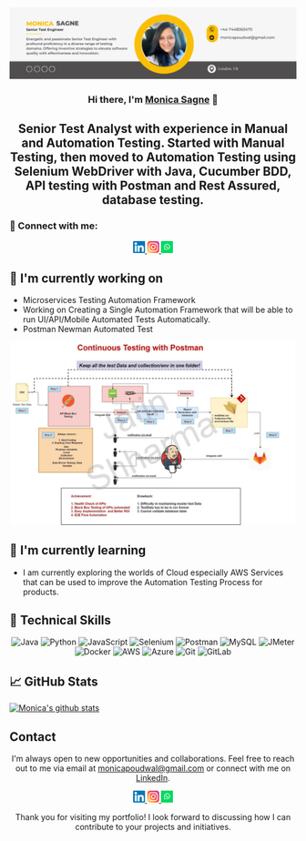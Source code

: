 <p align="center">
  <a href="https://www.linkedin.com/in/monicasagne/" target="_blank" rel="noreferrer">
    <img src="https://raw.githubusercontent.com/monicasagne006/monicasagne006.github.io/main/images/banner.png" alt="My banner">
  </a>
</p>

<h3 align="center">Hi there, I'm <a href="https://www.linkedin.com/in/monicasagne/" target="_blank" rel="noreferrer">Monica Sagne</a> 👋</h3>

<h2 align="center">Senior Test Analyst with experience in Manual and Automation Testing. Started with Manual Testing, then moved to Automation Testing using Selenium WebDriver with Java, Cucumber BDD, API testing with Postman and Rest Assured, database testing.</h2>

### 🤝 Connect with me:

<p align="center">
  <a href="https://www.linkedin.com/in/monicasagne//">
    <img src="https://raw.githubusercontent.com/monicasagne006/monicasagne006.github.io/main/images/linkedin.svg" alt="Monica Sagne | LinkedIn" width="21px"/>
  </a>
  <a href="https://instagram.com/tech_with_Monica">
    <img src="https://raw.githubusercontent.com/monicasagne006/monicasagne006.github.io/main/images/instagram.svg" alt="Monica | Instagram" width="21px"/>
  </a>
  <a href="https://wa.link/8nquvx">
    <img src="https://raw.githubusercontent.com/monicasagne006/monicasagne006.github.io/main/images/whatsapp.png" alt="Monica | Whatsapp" width="21px"/>
  </a>
</p>
  
## 🔭 I'm currently working on

- Microservices Testing Automation Framework
- Working on Creating a Single Automation Framework that will be able to run UI/API/Mobile Automated Tests Automatically. 
- Postman Newman Automated Test 
<p align="center">    
<img src="https://raw.githubusercontent.com/monicasagne006/monicasagne006.github.io/main/images/postmanproject.jpg" alt="Monica | Whatsapp" width="500px"/> </p>

## 🌱 I'm currently learning

- I am currently exploring the worlds of Cloud especially AWS Services that can be used to improve the Automation Testing Process for products. 


## 💼 Technical Skills

<p align="center">
  <img src="https://img.shields.io/badge/Java-007396?style=for-the-badge&logo=java&logoColor=white" alt="Java">
  <img src="https://img.shields.io/badge/Python-3776AB?style=for-the-badge&logo=python&logoColor=white" alt="Python">
  <img src="https://img.shields.io/badge/JavaScript-F7DF1E?style=for-the-badge&logo=javascript&logoColor=black" alt="JavaScript">
  <img src="https://img.shields.io/badge/Selenium-43B02A?style=for-the-badge&logo=selenium&logoColor=white" alt="Selenium">
  <img src="https://img.shields.io/badge/Postman-FF6C37?style=for-the-badge&logo=postman&logoColor=white" alt="Postman">
  <img src="https://img.shields.io/badge/MySQL-4479A1?style=for-the-badge&logo=mysql&logoColor=white" alt="MySQL">
  <img src="https://img.shields.io/badge/JMeter-D22128?style=for-the-badge&logo=apache%20jmeter&logoColor=white" alt="JMeter">
  <img src="https://img.shields.io/badge/Docker-2496ED?style=for-the-badge&logo=docker&logoColor=white" alt="Docker">
  <img src="https://img.shields.io/badge/AWS-232F3E?style=for-the-badge&logo=amazon-aws&logoColor=white" alt="AWS">
  <img src="https://img.shields.io/badge/Azure-0089D6?style=for-the-badge&logo=microsoft-azure&logoColor=white" alt="Azure">
  <img src="https://img.shields.io/badge/Git-F05032?style=for-the-badge&logo=git&logoColor=white" alt="Git">
  <img src="https://img.shields.io/badge/GitLab-FCA121?style=for-the-badge&logo=gitlab&logoColor=white" alt="GitLab">
</p>

## 📈 GitHub Stats 

[![Monica's github stats](https://github-readme-stats.vercel.app/api?username=monicasagne006)](https://github.com/monicasagne006)


## Contact

<p align="center">I'm always open to new opportunities and collaborations. Feel free to reach out to me via email at <a href="mailto:monicapoudwal@gmail.com">monicapoudwal@gmail.com</a> or connect with me on <a href="https://www.linkedin.com/in/monicasagne">LinkedIn</a>.</p>

<p align="center">
  <a href="https://www.linkedin.com/in/monicasagne//">
    <img src="https://raw.githubusercontent.com/monicasagne006/monicasagne006.github.io/main/images/linkedin.svg" alt="Monica Sagne | LinkedIn" width="21px"/>
  </a>
  <a href="https://instagram.com/tech_with_Monica">
    <img src="https://raw.githubusercontent.com/monicasagne006/monicasagne006.github.io/main/images/instagram.svg" alt="Monica | Instagram" width="21px"/>
  </a>
  <a href="https://wa.link/8nquvx">
    <img src="https://raw.githubusercontent.com/monicasagne006/monicasagne006.github.io/main/images/whatsapp.png" alt="Monica | Whatsapp" width="21px"/>
  </a>
</p>
  

<p align="center">Thank you for visiting my portfolio! I look forward to discussing how I can contribute to your projects and initiatives.</p>
